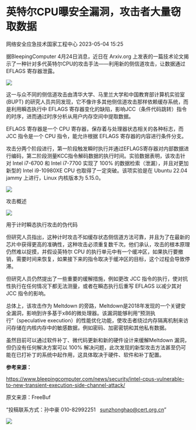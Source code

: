 #  英特尔CPU曝安全漏洞，攻击者大量窃取数据   
 网络安全应急技术国家工程中心   2023-05-04 15:25  
  
据BleepingComputer 4月24日消息，近日在 Arxiv.org 上发表的一篇技术论文揭示了一种针对多代英特尔CPU的攻击手法——利用新的侧信道攻击，让数据通过 EFLAGS 寄存器泄露。  
  
![](https://mmbiz.qpic.cn/mmbiz_jpg/GoUrACT176mx2qEvrI4r7XP4NfMBn6Tkdk8KmoK8iae4ppKc1RRsIQZo0mUv2WqkxvrWqRia3lwDNtcIvjhxRfdA/640?wx_fmt=jpeg "")  
  
这一与众不同的侧信道攻击由清华大学、马里兰大学和中国教育部计算机实验室 (BUPT) 的研究人员共同发现，它不像许多其他侧信道攻击那样依赖缓存系统，而是利用瞬态执行中 EFLAGS 寄存器变化的缺陷，影响JCC（条件代码跳转）指令的时序，进而通过时序分析从用户内存空间中提取数据。  
  
EFLAGS 寄存器是一个 CPU 寄存器，保存着与处理器状态相关的各种标志，而 JCC 指令是一个 CPU 指令，能允许根据 EFLAGS 寄存器的内容进行条件分支。  
  
攻击分两个阶段进行，第一阶段触发瞬时执行并通过EFLAGS寄存器对内部数据进行编码，第二阶段测量KCC指令解码数据的执行时间。实验数据表明，该攻击针对 Intel i7-6700 和 Intel i7-7700 实现了 100% 的数据检索（泄漏），并且对更加新型的 Intel i9-10980XE CPU 也取得了一定突破。该项实验是在 Ubuntu 22.04 jammy 上进行，Linux 内核版本为 5.15.0。  
  
![](https://mmbiz.qpic.cn/mmbiz_jpg/qq5rfBadR3icLDSOTFbJzNmS0Lbc7r4wBoDZR9Kun00n1wuAHu7YAFw1poP1ibicwBg1hUzjC3wXCvwJQfLG2icRow/640?wx_fmt=jpeg&tp=wxpic&wxfrom=5&wx_lazy=1&wx_co=1 "")  
  
攻击概述  
  
![](https://mmbiz.qpic.cn/mmbiz_jpg/qq5rfBadR3icLDSOTFbJzNmS0Lbc7r4wBwZ7Wv6Tia920M04KwE1LiarOqCCUS6gwg1aapn3eECBXaMvGvKy2hdBg/640?wx_fmt=jpeg&tp=wxpic&wxfrom=5&wx_lazy=1&wx_co=1 "")  
  
用于计时瞬态执行攻击的伪代码  
  
但研究人员指出，这种计时攻击不如缓存状态侧信道方法可靠，并且为了在最新的芯片中获得更高的准确性，这种攻击必须重复数千次。他们承认，攻击的根本原理仍然难以捉摸，并假设英特尔 CPU 的执行单元中有一个缓冲区，如果执行要撤销，需要时间来恢复，如果接下来的指令取决于缓冲区的目标，这个过程会导致停滞。  
  
但研究人员仍然提出了一些重要的缓解措施，例如更改 JCC 指令的执行，使对抗性执行在任何情况下都无法测量，或者在瞬态执行后重写 EFLAGS 以减少其对 JCC 指令的影响。  
  
总体上，该攻击作为 Meltdown 的旁路，Meltdown是2018年发现的一个关键安全漏洞，影响到许多基于x86的微处理器。该漏洞能够利用“预测执行”（speculative execution）的性能优化功能，使攻击者绕过内存隔离机制来访问存储在内核内存中的敏感数据，例如密码、加密密钥和其他私有数据。  
  
虽然目前可以通过软件补丁、微代码更新和新的硬件设计来缓解Meltdown 漏洞，但仍没有任何解决方案可以 100% 解决问题，此次发现的新型攻击方法甚至仍可能在已打补丁的系统中起作用，这具体取决于硬件、软件和补丁配置。  
  
**参考来源：**  
  
https://www.bleepingcomputer.com/news/security/intel-cpus-vulnerable-to-new-transient-execution-side-channel-attack/  
  
  
  
原文来源：FreeBuf  
  
“投稿联系方式：孙中豪 010-82992251   sunzhonghao@cert.org.cn”  
  
![](https://mmbiz.qpic.cn/mmbiz_jpg/GoUrACT176n1NvL0JsVSB8lNDX2FCGZjW0HGfDVnFao65ic4fx6Rv4qylYEAbia4AU3V2Zz801UlicBcLeZ6gS6tg/640?wx_fmt=jpeg&wxfrom=5&wx_lazy=1&wx_co=1 "")  
  
